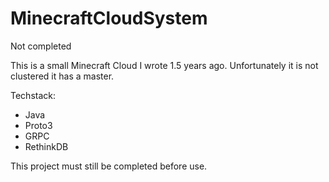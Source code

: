 # MinecraftCloudSystem
Not completed

This is a small Minecraft Cloud I wrote 1.5 years ago. Unfortunately it is not clustered it has a master.

Techstack:
- Java
- Proto3
- GRPC
- RethinkDB

This project must still be completed before use.
